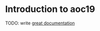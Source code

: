 # Introduction to aoc19

TODO: write [great documentation](http://jacobian.org/writing/what-to-write/)
